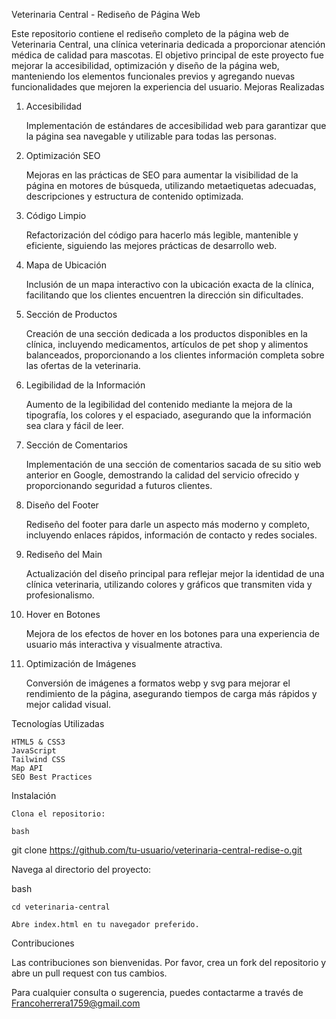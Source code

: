 Veterinaria Central - Rediseño de Página Web

Este repositorio contiene el rediseño completo de la página web de Veterinaria Central, una clínica veterinaria dedicada a proporcionar atención médica de calidad para mascotas. El objetivo principal de este proyecto fue mejorar la accesibilidad, optimización y diseño de la página web, manteniendo los elementos funcionales previos y agregando nuevas funcionalidades que mejoren la experiencia del usuario.
Mejoras Realizadas
1. Accesibilidad

    Implementación de estándares de accesibilidad web para garantizar que la página sea navegable y utilizable para todas las personas.

2. Optimización SEO

    Mejoras en las prácticas de SEO para aumentar la visibilidad de la página en motores de búsqueda, utilizando metaetiquetas adecuadas, descripciones y estructura de contenido optimizada.

3. Código Limpio

    Refactorización del código para hacerlo más legible, mantenible y eficiente, siguiendo las mejores prácticas de desarrollo web.

4. Mapa de Ubicación

    Inclusión de un mapa interactivo con la ubicación exacta de la clínica, facilitando que los clientes encuentren la dirección sin dificultades.

5. Sección de Productos

    Creación de una sección dedicada a los productos disponibles en la clínica, incluyendo medicamentos, artículos de pet shop y alimentos balanceados, proporcionando a los clientes información completa sobre las ofertas de la veterinaria.

6. Legibilidad de la Información

    Aumento de la legibilidad del contenido mediante la mejora de la tipografía, los colores y el espaciado, asegurando que la información sea clara y fácil de leer.

7. Sección de Comentarios

    Implementación de una sección de comentarios sacada de su sitio web anterior en Google, demostrando la calidad del servicio ofrecido y proporcionando seguridad a futuros clientes.

8. Diseño del Footer

    Rediseño del footer para darle un aspecto más moderno y completo, incluyendo enlaces rápidos, información de contacto y redes sociales.

9. Rediseño del Main

    Actualización del diseño principal para reflejar mejor la identidad de una clínica veterinaria, utilizando colores y gráficos que transmiten vida y profesionalismo.

10. Hover en Botones

    Mejora de los efectos de hover en los botones para una experiencia de usuario más interactiva y visualmente atractiva.

11. Optimización de Imágenes

    Conversión de imágenes a formatos webp y svg para mejorar el rendimiento de la página, asegurando tiempos de carga más rápidos y mejor calidad visual.

Tecnologías Utilizadas

    HTML5 & CSS3
    JavaScript
    Tailwind CSS
    Map API
    SEO Best Practices

Instalación

    Clona el repositorio:

    bash

git clone https://github.com/tu-usuario/veterinaria-central-redise-o.git

Navega al directorio del proyecto:

bash

    cd veterinaria-central

    Abre index.html en tu navegador preferido.

Contribuciones

Las contribuciones son bienvenidas. Por favor, crea un fork del repositorio y abre un pull request con tus cambios.

Para cualquier consulta o sugerencia, puedes contactarme a través de Francoherrera1759@gmail.com
